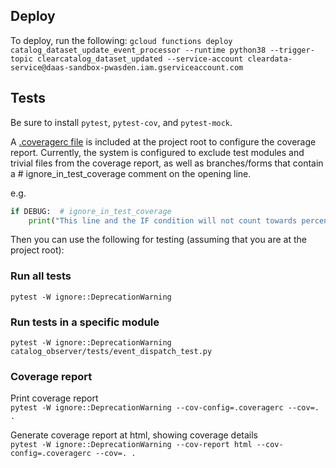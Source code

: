 ## Deploy
To deploy, run the following:
`gcloud functions deploy catalog_dataset_update_event_processor --runtime python38 --trigger-topic clearcatalog_dataset_updated --service-account cleardata-service@daas-sandbox-pwasden.iam.gserviceaccount.com`

## Tests
Be sure to install `pytest`, `pytest-cov`, and `pytest-mock`.

A [.coveragerc file](https://coverage.readthedocs.io/en/latest/config.html) is included at the project root to configure the coverage report.  Currently, the system is configured to exclude test modules and trivial files from the coverage report, as well as branches/forms that contain a # ignore_in_test_coverage comment on the opening line.

e.g. 
```python
if DEBUG:  # ignore_in_test_coverage
    print("This line and the IF condition will not count towards percent coverage")
```

Then you can use the following for testing (assuming that you are at the project root):

### Run all tests
`pytest -W ignore::DeprecationWarning`

### Run tests in a specific module
`pytest -W ignore::DeprecationWarning catalog_observer/tests/event_dispatch_test.py`

### Coverage report
Print coverage report<br>
`pytest -W ignore::DeprecationWarning --cov-config=.coveragerc --cov=. .`

Generate coverage report at html, showing coverage details<br>
`pytest -W ignore::DeprecationWarning --cov-report html --cov-config=.coveragerc --cov=. .`
